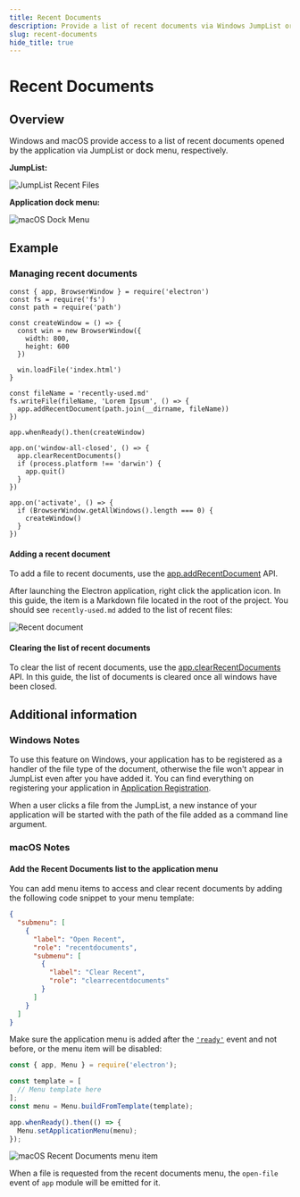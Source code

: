 ```yaml
---
title: Recent Documents
description: Provide a list of recent documents via Windows JumpList or macOS Dock
slug: recent-documents
hide_title: true
---
```


# Recent Documents

## Overview

Windows and macOS provide access to a list of recent documents opened by
the application via JumpList or dock menu, respectively.

**JumpList:**

![JumpList Recent Files][jumplist-image]

**Application dock menu:**

![macOS Dock Menu][dock-menu-image]

## Example

### Managing recent documents

```fiddle docs/latest/fiddles/features/recent-documents
const { app, BrowserWindow } = require('electron')
const fs = require('fs')
const path = require('path')

const createWindow = () => {
  const win = new BrowserWindow({
    width: 800,
    height: 600
  })

  win.loadFile('index.html')
}

const fileName = 'recently-used.md'
fs.writeFile(fileName, 'Lorem Ipsum', () => {
  app.addRecentDocument(path.join(__dirname, fileName))
})

app.whenReady().then(createWindow)

app.on('window-all-closed', () => {
  app.clearRecentDocuments()
  if (process.platform !== 'darwin') {
    app.quit()
  }
})

app.on('activate', () => {
  if (BrowserWindow.getAllWindows().length === 0) {
    createWindow()
  }
})
```

#### Adding a recent document

To add a file to recent documents, use the
[app.addRecentDocument][addrecentdocument] API.

After launching the Electron application, right click the application icon.
In this guide, the item is a Markdown file located in the root of the project.
You should see `recently-used.md` added to the list of recent files:

![Recent document](../images/recent-documents.png)

#### Clearing the list of recent documents

To clear the list of recent documents, use the
[app.clearRecentDocuments][clearrecentdocuments] API.
In this guide, the list of documents is cleared once all windows have been
closed.

## Additional information

### Windows Notes

To use this feature on Windows, your application has to be registered as
a handler of the file type of the document, otherwise the file won't appear
in JumpList even after you have added it. You can find everything
on registering your application in [Application Registration][app-registration].

When a user clicks a file from the JumpList, a new instance of your application
will be started with the path of the file added as a command line argument.

### macOS Notes

#### Add the Recent Documents list to the application menu

You can add menu items to access and clear recent documents by adding the
following code snippet to your menu template:

```json
{
  "submenu": [
    {
      "label": "Open Recent",
      "role": "recentdocuments",
      "submenu": [
        {
          "label": "Clear Recent",
          "role": "clearrecentdocuments"
        }
      ]
    }
  ]
}
```

Make sure the application menu is added after the [`'ready'`](latest/api/app.md#event-ready)
event and not before, or the menu item will be disabled:

```javascript
const { app, Menu } = require('electron');

const template = [
  // Menu template here
];
const menu = Menu.buildFromTemplate(template);

app.whenReady().then(() => {
  Menu.setApplicationMenu(menu);
});
```

![macOS Recent Documents menu item][menu-item-image]

When a file is requested from the recent documents menu, the `open-file` event
of `app` module will be emitted for it.

[jumplist-image]: https://i.postimg.cc/G34vLmcG/electron.png
[dock-menu-image]: https://cloud.githubusercontent.com/assets/639601/5069610/2aa80758-6e97-11e4-8cfb-c1a414a10774.png
[addrecentdocument]: latest/api/app.md#appaddrecentdocumentpath-macos-windows
[clearrecentdocuments]: latest/api/app.md#appclearrecentdocuments-macos-windows
[app-registration]: https://msdn.microsoft.com/en-us/library/cc144104(VS.85).aspx
[menu-item-image]: https://user-images.githubusercontent.com/3168941/33003655-ea601c3a-cd70-11e7-97fa-7c062149cfb1.png
